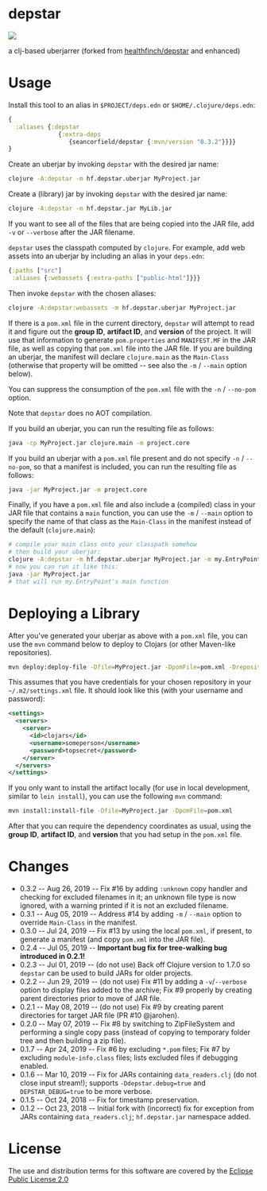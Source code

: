 # depstar

<img src="./depstar_logo.png" />

a clj-based uberjarrer (forked from [healthfinch/depstar](https://github.com/healthfinch/depstar) and enhanced)

# Usage

Install this tool to an alias in `$PROJECT/deps.edn` or `$HOME/.clojure/deps.edn`:

```clj
{
  :aliases {:depstar
              {:extra-deps
                 {seancorfield/depstar {:mvn/version "0.3.2"}}}}
}
```

Create an uberjar by invoking `depstar` with the desired jar name:

```bash
clojure -A:depstar -m hf.depstar.uberjar MyProject.jar
```

Create a (library) jar by invoking `depstar` with the desired jar name:

```bash
clojure -A:depstar -m hf.depstar.jar MyLib.jar
```

If you want to see all of the files that are being copied into the JAR file, add `-v` or `--verbose` after the JAR filename.

`depstar` uses the classpath computed by `clojure`.
For example, add web assets into an uberjar by including an alias in your `deps.edn`:

```clj
{:paths ["src"]
 :aliases {:webassets {:extra-paths ["public-html"]}}}
```

Then invoke `depstar` with the chosen aliases:

```bash
clojure -A:depstar:webassets -m hf.depstar.uberjar MyProject.jar
```

If there is a `pom.xml` file in the current directory, `depstar` will attempt to read it and figure out the **group ID**, **artifact ID**, and **version** of the project. It will use that information to generate `pom.properties` and `MANIFEST.MF` in the JAR file, as well as copying that `pom.xml` file into the JAR file. If you are building an uberjar, the manifest will declare `clojure.main` as the `Main-Class` (otherwise that property will be omitted -- see also the `-m` / `--main` option below).

You can suppress the consumption of the `pom.xml` file with the `-n` / `--no-pom` option.

Note that `depstar` does no AOT compilation.

If you build an uberjar, you can run the resulting file as follows:

```bash
java -cp MyProject.jar clojure.main -m project.core
```

If you build an uberjar with a `pom.xml` file present and do not specify `-n` / `--no-pom`, so that a manifest is included, you can run the resulting file as follows:

```bash
java -jar MyProject.jar -m project.core
```

Finally, if you have a `pom.xml` file and also include a (compiled) class in your JAR file that contains a `main` function, you can use the `-m` / `--main` option to specify the name of that class as the `Main-Class` in the manifest instead of the default (`clojure.main`):

```bash
# compile your main class onto your classpath somehow
# then build your uberjar:
clojure -A:depstar -m hf.depstar.uberjar MyProject.jar -m my.EntryPoint
# now you can run it like this:
java -jar MyProject.jar
# that will run my.EntryPoint's main function
```

# Deploying a Library

After you've generated your uberjar as above with a `pom.xml` file, you can use the `mvn` command below to deploy to Clojars (or other Maven-like repositories).

```bash
mvn deploy:deploy-file -Dfile=MyProject.jar -DpomFile=pom.xml -DrepositoryId=clojars -Durl=https://clojars.org/repo/
```

This assumes that you have credentials for your chosen repository in your `~/.m2/settings.xml` file. It should look like this (with your username and password):

```xml
<settings>
  <servers>
    <server>
      <id>clojars</id>
      <username>someperson</username>
      <password>topsecret</password>
    </server>
  </servers>
</settings>
```

If you only want to install the artifact locally (for use in local development, similar to `lein install`), you can use the following `mvn` command:

```bash
mvn install:install-file -Dfile=MyProject.jar -DpomFile=pom.xml
```

After that you can require the dependency coordinates as usual, using the **group ID**, **artifact ID**, and **version** that you had setup in the `pom.xml` file.

# Changes

* 0.3.2 -- Aug 26, 2019 -- Fix #16 by adding `:unknown` copy handler and checking for excluded filenames in it; an unknown file type is now ignored, with a warning printed if it is not an excluded filename.
* 0.3.1 -- Aug 05, 2019 -- Address #14 by adding `-m` / `--main` option to override `Main-Class` in the manifest.
* 0.3.0 -- Jul 24, 2019 -- Fix #13 by using the local `pom.xml`, if present, to generate a manifest (and copy `pom.xml` into the JAR file).
* 0.2.4 -- Jul 05, 2019 -- **Important bug fix for tree-walking bug introduced in 0.2.1!**
* 0.2.3 -- Jul 01, 2019 -- (do not use) Back off Clojure version to 1.7.0 so `depstar` can be used to build JARs for older projects.
* 0.2.2 -- Jun 29, 2019 -- (do not use) Fix #11 by adding a `-v`/`--verbose` option to display files added to the archive; Fix #9 properly by creating parent directories prior to move of JAR file.
* 0.2.1 -- May 08, 2019 -- (do not use) Fix #9 by creating parent directories for target JAR file (PR #10 @jarohen).
* 0.2.0 -- May 07, 2019 -- Fix #8 by switching to ZipFileSystem and performing a single copy pass (instead of copying to temporary folder tree and then building a zip file).
* 0.1.7 -- Apr 24, 2019 -- Fix #6 by excluding `*.pom` files; Fix #7 by excluding `module-info.class` files; lists excluded files if debugging enabled.
* 0.1.6 -- Mar 10, 2019 -- Fix for JARs containing `data_readers.clj` (do not close input stream!); supports `-Ddepstar.debug=true` and `DEPSTAR_DEBUG=true` to be more verbose.
* 0.1.5 -- Oct 24, 2018 -- Fix for timestamp preservation.
* 0.1.2 -- Oct 23, 2018 -- Initial fork with (incorrect) fix for exception from JARs containing `data_readers.clj`; `hf.depstar.jar` namespace added.

# License

The use and distribution terms for this software are covered by the
[Eclipse Public License 2.0](https://www.eclipse.org/org/documents/epl-2.0/EPL-2.0.html)
